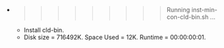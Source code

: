* >>>>>>>>> Running inst-min-con-cld-bin.sh ...
  * Install cld-bin.
  * Disk size = 716492K. Space Used = 12K. Runtime = 00:00:00:01.
